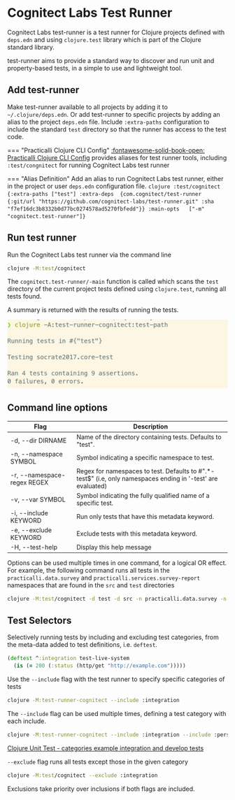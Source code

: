 # Cognitect Labs Test Runner

Cognitect Labs test-runner is a test runner for Clojure projects defined with `deps.edn` and using `clojure.test` library which is part of the Clojure standard library.

test-runner aims to provide a standard way to discover and run unit and property-based tests, in a simple to use and lightweight tool.


## Add test-runner

Make test-runner available to all projects by adding it to `~/.clojure/deps.edn`.  Or add test-runner to specific projects by adding an alias to the project `deps.edn` file.  Include `:extra-paths` configuration to include the standard `test` directory so that the runner has access to the test code.

=== "Practicalli Clojure CLI Config"
    [:fontawesome-solid-book-open:  Practicalli Clojure CLI Config](/clojure/clojure-cli/practicalli-config/) provides aliases for test runner tools, including `:test/congnitect` for running Cognitect Labs test runner

=== "Alias Definition"
    Add an alias to run Cognitect Labs test runner, either in the project or user `deps.edn` configuration file.
    ```clojure
      :test/cognitect
      {:extra-paths ["test"]
       :extra-deps  {com.cognitect/test-runner
                     {:git/url "https://github.com/cognitect-labs/test-runner.git"
                      :sha     "f7ef16dc3b8332b0d77bc0274578ad5270fbfedd"}}
       :main-opts   ["-m" "cognitect.test-runner"]}
    ```


## Run test runner

Run the Cognitect Labs test runner via the command line

```bash
clojure -M:test/cognitect
```

The `cognitect.test-runner/-main` function is called which scans the `test` directory of the current project tests defined using `clojure.test`,  running all tests found.

A summary is returned with the results of running the tests.

![Clojure Unit Test - Cognitect Labs test runner example result](/images/clojure-unit-test-cognitect-labs-test-runner-results-example.png)


## Command line options

| Flag                        | Description                                                    |
|-----------------------------|----------------------------------------------------------------|
| -d, --dir DIRNAME           | Name of the directory containing tests. Defaults to "test".    |
| -n, --namespace SYMBOL      | Symbol indicating a specific namespace to test.                |
| -r, --namespace-regex REGEX | Regex for namespaces to test. Defaults to #".*-test$"  (i.e, only namespaces ending in '-test' are evaluated) |
| -v, --var SYMBOL            | Symbol indicating the fully qualified name of a specific test. |
| -i, --include KEYWORD       | Run only tests that have this metadata keyword.                |
| -e, --exclude KEYWORD       | Exclude tests with this metadata keyword.                      |
| -H, --test-help             | Display this help message                                      |


Options can be used multiple times in one command, for a logical OR effect. For example, the following command runs all tests in the `practicalli.data.survey` and `practicalli.services.survey-report` namespaces that are found in the `src` and `test` directories

```bash
clojure -M:test/cognitect -d test -d src -n practicalli.data.survey -n practicalli.services.survey-report
```

## Test Selectors

Selectively running tests by including and excluding test categories, from the meta-data added to test definitions, i.e. `deftest`.

```clojure
(deftest ^:integration test-live-system
  (is (= 200 (:status (http/get "http://example.com")))))

```

Use the `--include` flag with the test runner to specify specific categories of tests

```bash
clojure -M:test-runner-cognitect --include :integration

```

The `--include` flag can be used multiple times, defining a test category with each include.

```bash
clojure -M:test-runner-cognitect --include :integration --include :persistence
```

[Clojure Unit Test - categories example integration and develop tests](/images/clojure-unit-test-categories-example-integration-develop.png)


`--exclude` flag runs all tests except those in the given category

```bash
clojure -M:test/cognitect --exclude :integration
```

Exclusions take priority over inclusions if both flags are included.
